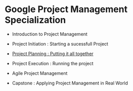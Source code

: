 # Google Project Management Specialization

* Introduction to Project Management

* Project Initiation : Starting a sucessfull Project

* [Project Planning : Putting it all together](./c3-Project-Planning.md)

* Project Execution : Running the project

* Agile Project Management

* Capstone : Applying Project Management in Real World

